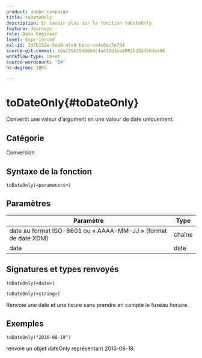 ```yaml
---
product: adobe campaign
title: toDateOnly
description: En savoir plus sur la fonction toDateOnly
feature: Journeys
role: Data Engineer
level: Experienced
exl-id: 2d7b132e-5ee0-4fa0-bacc-ce4c6ec7e794
source-git-commit: a9a129b1949d64c4a412d3ea4002b32e3563ea96
workflow-type: tm+mt
source-wordcount: '54'
ht-degree: 100%

---
```


# toDateOnly{#toDateOnly}

Convertit une valeur dʼargument en une valeur de date uniquement.

## Catégorie

Conversion

## Syntaxe de la fonction

`toDateOnly(<parameters>)`

## Paramètres

| Paramètre | Type |
|-----------|------------------|
| date au format ISO-8601 ou « AAAA-MM-JJ » (format de date XDM) | chaîne |
| date | date |

## Signatures et types renvoyés

`toDateOnly(<date>)`

`toDateOnly(<string>)`

Renvoie une date et une heure sans prendre en compte le fuseau horaire.

## Exemples

`toDateOnly("2016-08-18")`

renvoie un objet dateOnly représentant 2016-08-18.
